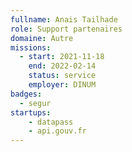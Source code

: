 ```yaml
---
fullname: Anais Tailhade
role: Support partenaires
domaine: Autre
missions:
  - start: 2021-11-18
    end: 2022-02-14
    status: service
    employer: DINUM
badges:
  - segur
startups:
    - datapass
    - api.gouv.fr
---
```


